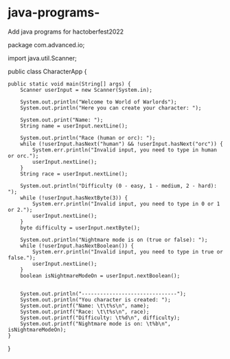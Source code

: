 # java-programs-
Add java programs for hactoberfest2022

package com.advanced.io;

import java.util.Scanner;

public class CharacterApp {

    public static void main(String[] args) {
        Scanner userInput = new Scanner(System.in);

        System.out.println("Welcome to World of Warlords");
        System.out.println("Here you can create your character: ");

        System.out.print("Name: ");
        String name = userInput.nextLine();

        System.out.println("Race (human or orc): ");
        while (!userInput.hasNext("human") && !userInput.hasNext("orc")) {
            System.err.println("Invalid input, you need to type in human or orc.");
            userInput.nextLine();
        }
        String race = userInput.nextLine();

        System.out.println("Difficulty (0 - easy, 1 - medium, 2 - hard): ");
        while (!userInput.hasNextByte(3)) {
            System.err.println("Invalid input, you need to type in 0 or 1 or 2.");
            userInput.nextLine();
        }
        byte difficulty = userInput.nextByte();

        System.out.println("Nightmare mode is on (true or false): ");
        while (!userInput.hasNextBoolean()) {
            System.err.println("Invalid input, you need to type in true or false.");
            userInput.nextLine();
        }
        boolean isNightmareModeOn = userInput.nextBoolean();


        System.out.println("-------------------------------");
        System.out.println("You character is created: ");
        System.out.printf("Name: \t\t%s\n", name);
        System.out.printf("Race: \t\t%s\n", race);
        System.out.printf("Difficulty: \t%d\n", difficulty);
        System.out.printf("Nightmare mode is on: \t%b\n", isNightmareModeOn);
    }
}
